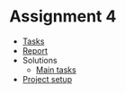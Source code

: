 # Assignment 4

* [Tasks](https://drive.google.com/file/d/1tZE1eo6Xf911BALxeeKeSKIYtljrrePu/view?usp=sharing)
* [Report](https://www.mathcha.io/editor/NvlrntlOfE6f6BsGQm3pnsX2DPKZHEO067rTwzvYOe)
* Solutions
    * [Main tasks](./main.ipynb)
* [Project setup](../README.md#project-setup)
